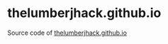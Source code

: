 # thelumberjhack.github.io

Source code of [thelumberjhack.github.io](https://thelumberjhack.github.io)
